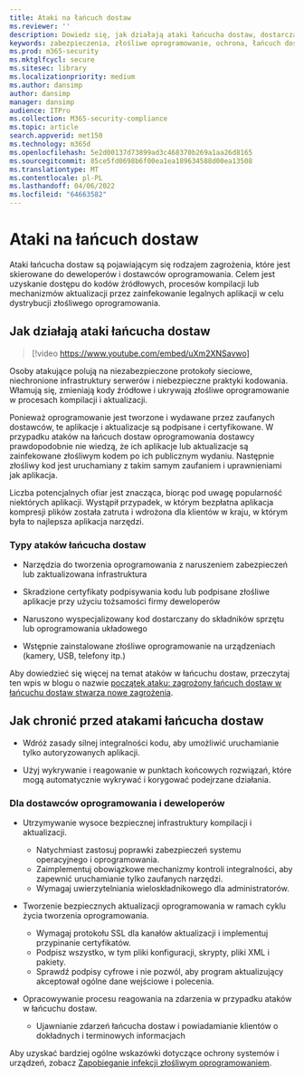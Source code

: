 ```yaml
---
title: Ataki na łańcuch dostaw
ms.reviewer: ''
description: Dowiedz się, jak działają ataki łańcucha dostaw, dostarczaj złośliwe oprogramowanie do swoich urządzeń i co możesz zrobić, aby chronić siebie
keywords: zabezpieczenia, złośliwe oprogramowanie, ochrona, łańcuch dostaw, ukrywanie, dystrybucja, zaufanie, naruszenie zabezpieczeń
ms.prod: m365-security
ms.mktglfcycl: secure
ms.sitesec: library
ms.localizationpriority: medium
ms.author: dansimp
author: dansimp
manager: dansimp
audience: ITPro
ms.collection: M365-security-compliance
ms.topic: article
search.appverid: met150
ms.technology: m365d
ms.openlocfilehash: 5e2d00137d73899ad3c468370b269a1aa26d8165
ms.sourcegitcommit: 85ce5fd0698b6f00ea1ea189634588d00ea13508
ms.translationtype: MT
ms.contentlocale: pl-PL
ms.lasthandoff: 04/06/2022
ms.locfileid: "64663582"
---
```

# <a name="supply-chain-attacks"></a>Ataki na łańcuch dostaw

Ataki łańcucha dostaw są pojawiającym się rodzajem zagrożenia, które jest skierowane do deweloperów i dostawców oprogramowania. Celem jest uzyskanie dostępu do kodów źródłowych, procesów kompilacji lub mechanizmów aktualizacji przez zainfekowanie legalnych aplikacji w celu dystrybucji złośliwego oprogramowania.  

## <a name="how-supply-chain-attacks-work"></a>Jak działają ataki łańcucha dostaw

> [!video https://www.youtube.com/embed/uXm2XNSavwo]

Osoby atakujące polują na niezabezpieczone protokoły sieciowe, niechronione infrastruktury serwerów i niebezpieczne praktyki kodowania. Włamują się, zmieniają kody źródłowe i ukrywają złośliwe oprogramowanie w procesach kompilacji i aktualizacji.  

Ponieważ oprogramowanie jest tworzone i wydawane przez zaufanych dostawców, te aplikacje i aktualizacje są podpisane i certyfikowane. W przypadku ataków na łańcuch dostaw oprogramowania dostawcy prawdopodobnie nie wiedzą, że ich aplikacje lub aktualizacje są zainfekowane złośliwym kodem po ich publicznym wydaniu. Następnie złośliwy kod jest uruchamiany z takim samym zaufaniem i uprawnieniami jak aplikacja.  

Liczba potencjalnych ofiar jest znacząca, biorąc pod uwagę popularność niektórych aplikacji. Wystąpił przypadek, w którym bezpłatna aplikacja kompresji plików została zatruta i wdrożona dla klientów w kraju, w którym była to najlepsza aplikacja narzędzi.

### <a name="types-of-supply-chain-attacks"></a>Typy ataków łańcucha dostaw

* Narzędzia do tworzenia oprogramowania z naruszeniem zabezpieczeń lub zaktualizowana infrastruktura

* Skradzione certyfikaty podpisywania kodu lub podpisane złośliwe aplikacje przy użyciu tożsamości firmy deweloperów

* Naruszono wyspecjalizowany kod dostarczany do składników sprzętu lub oprogramowania układowego

* Wstępnie zainstalowane złośliwe oprogramowanie na urządzeniach (kamery, USB, telefony itp.)

Aby dowiedzieć się więcej na temat ataków w łańcuchu dostaw, przeczytaj ten wpis w blogu o nazwie [początek ataku: zagrożony łańcuch dostaw w łańcuchu dostaw stwarza nowe zagrożenia](https://cloudblogs.microsoft.com/microsoftsecure/2018/07/26/attack-inception-compromised-supply-chain-within-a-supply-chain-poses-new-risks/).

## <a name="how-to-protect-against-supply-chain-attacks"></a>Jak chronić przed atakami łańcucha dostaw

* Wdróż zasady silnej integralności kodu, aby umożliwić uruchamianie tylko autoryzowanych aplikacji.

* Użyj wykrywanie i reagowanie w punktach końcowych rozwiązań, które mogą automatycznie wykrywać i korygować podejrzane działania.

### <a name="for-software-vendors-and-developers"></a>Dla dostawców oprogramowania i deweloperów

* Utrzymywanie wysoce bezpiecznej infrastruktury kompilacji i aktualizacji.
  * Natychmiast zastosuj poprawki zabezpieczeń systemu operacyjnego i oprogramowania.
  * Zaimplementuj obowiązkowe mechanizmy kontroli integralności, aby zapewnić uruchamianie tylko zaufanych narzędzi.
  * Wymagaj uwierzytelniania wieloskładnikowego dla administratorów.

* Tworzenie bezpiecznych aktualizacji oprogramowania w ramach cyklu życia tworzenia oprogramowania.
  * Wymagaj protokołu SSL dla kanałów aktualizacji i implementuj przypinanie certyfikatów.
  * Podpisz wszystko, w tym pliki konfiguracji, skrypty, pliki XML i pakiety.
  * Sprawdź podpisy cyfrowe i nie pozwól, aby program aktualizujący akceptował ogólne dane wejściowe i polecenia.

* Opracowywanie procesu reagowania na zdarzenia w przypadku ataków w łańcuchu dostaw.
  * Ujawnianie zdarzeń łańcucha dostaw i powiadamianie klientów o dokładnych i terminowych informacjach

Aby uzyskać bardziej ogólne wskazówki dotyczące ochrony systemów i urządzeń, zobacz [Zapobieganie infekcji złośliwym oprogramowaniem](prevent-malware-infection.md).
